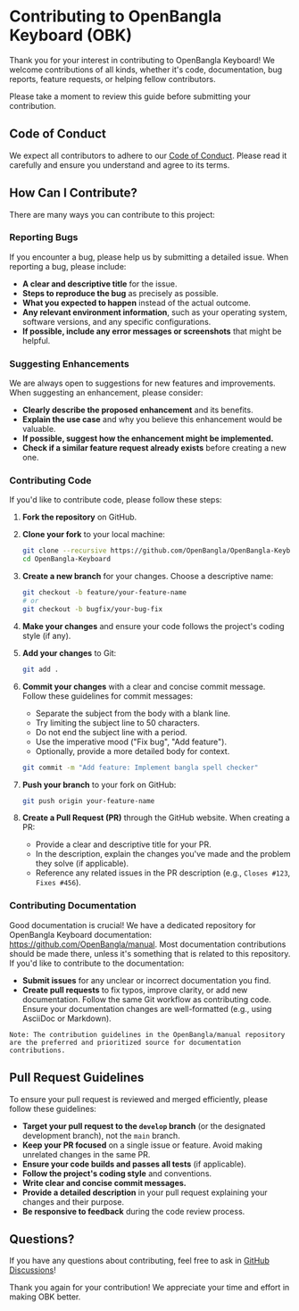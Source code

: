 # Contributing to OpenBangla Keyboard (OBK)

Thank you for your interest in contributing to OpenBangla Keyboard! We welcome contributions of all kinds, whether it's code, documentation, bug reports, feature requests, or helping fellow contributors.

Please take a moment to review this guide before submitting your contribution.

## Code of Conduct

We expect all contributors to adhere to our [Code of Conduct](CODE_OF_CONDUCT.md). Please read it carefully and ensure you understand and agree to its terms.

## How Can I Contribute?

There are many ways you can contribute to this project:

### Reporting Bugs

If you encounter a bug, please help us by submitting a detailed issue. When reporting a bug, please include:

- **A clear and descriptive title** for the issue.
- **Steps to reproduce the bug** as precisely as possible.
- **What you expected to happen** instead of the actual outcome.
- **Any relevant environment information**, such as your operating system, software versions, and any specific configurations.
- **If possible, include any error messages or screenshots** that might be helpful.

### Suggesting Enhancements

We are always open to suggestions for new features and improvements. When suggesting an enhancement, please consider:

- **Clearly describe the proposed enhancement** and its benefits.
- **Explain the use case** and why you believe this enhancement would be valuable.
- **If possible, suggest how the enhancement might be implemented.**
- **Check if a similar feature request already exists** before creating a new one.

### Contributing Code

If you'd like to contribute code, please follow these steps:

1.  **Fork the repository** on GitHub.
2.  **Clone your fork** to your local machine:

    ```bash
    git clone --recursive https://github.com/OpenBangla/OpenBangla-Keyboard.git
    cd OpenBangla-Keyboard
    ```

3.  **Create a new branch** for your changes. Choose a descriptive name:

    ```bash
    git checkout -b feature/your-feature-name
    # or
    git checkout -b bugfix/your-bug-fix
    ```

4.  **Make your changes** and ensure your code follows the project's coding style (if any).
5.  **Add your changes** to Git:

    ```bash
    git add .
    ```

6.  **Commit your changes** with a clear and concise commit message. Follow these guidelines for commit messages:

    - Separate the subject from the body with a blank line.
    - Try limiting the subject line to 50 characters.
    - Do not end the subject line with a period.
    - Use the imperative mood ("Fix bug", "Add feature").
    - Optionally, provide a more detailed body for context.

    ```bash
    git commit -m "Add feature: Implement bangla spell checker"
    ```

7.  **Push your branch** to your fork on GitHub:

    ```bash
    git push origin your-feature-name
    ```

8.  **Create a Pull Request (PR)** through the GitHub website. When creating a PR:

    - Provide a clear and descriptive title for your PR.
    - In the description, explain the changes you've made and the problem they solve (if applicable).
    - Reference any related issues in the PR description (e.g., `Closes #123`, `Fixes #456`).

### Contributing Documentation

Good documentation is crucial! We have a dedicated repository for OpenBangla Keyboard documentation: https://github.com/OpenBangla/manual. Most documentation contributions should be made there, unless it's something that is related to this repository. If you'd like to contribute to the documentation:

- **Submit issues** for any unclear or incorrect documentation you find.
- **Create pull requests** to fix typos, improve clarity, or add new documentation. Follow the same Git workflow as contributing code. Ensure your documentation changes are well-formatted (e.g., using AsciiDoc or Markdown).

`Note: The contribution guidelines in the OpenBangla/manual repository are the preferred and prioritized source for documentation contributions.`

## Pull Request Guidelines

To ensure your pull request is reviewed and merged efficiently, please follow these guidelines:

- **Target your pull request to the `develop` branch** (or the designated development branch), not the `main` branch.
- **Keep your PR focused** on a single issue or feature. Avoid making unrelated changes in the same PR.
- **Ensure your code builds and passes all tests** (if applicable).
- **Follow the project's coding style** and conventions.
- **Write clear and concise commit messages.**
- **Provide a detailed description** in your pull request explaining your changes and their purpose.
- **Be responsive to feedback** during the code review process.

## Questions?

If you have any questions about contributing, feel free to ask in [GitHub Discussions](https://github.com/OpenBangla/OpenBangla-Keyboard/discussions)!

Thank you again for your contribution! We appreciate your time and effort in making OBK better.
